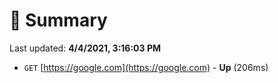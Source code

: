 # 📖 Summary
Last updated: **4/4/2021, 3:16:03 PM**

- `GET` [https://google.com](https://google.com) - **Up** (206ms)

